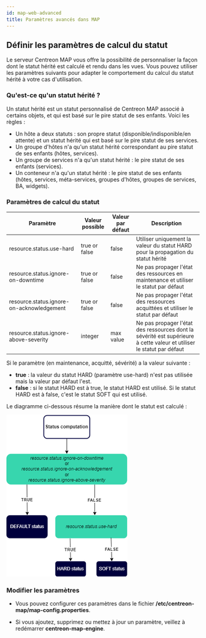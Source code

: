 ```yaml
---
id: map-web-advanced
title: Paramètres avancés dans MAP
---
```


## Définir les paramètres de calcul du statut

Le serveur Centreon MAP vous offre la possibilité de personnaliser la façon dont le statut hérité est calculé et rendu dans les vues.
Vous pouvez utiliser les paramètres suivants pour adapter le comportement du calcul du statut hérité à votre cas d'utilisation.

### Qu'est-ce qu'un statut hérité ?

Un statut hérité est un statut personnalisé de Centreon MAP associé à certains objets, et qui est basé sur le pire statut de ses enfants. Voici les règles :

- Un hôte a deux statuts : son propre statut (disponible/indisponible/en attente) et un statut hérité qui est basé sur le pire statut de ses services.
- Un groupe d'hôtes n'a qu'un statut hérité correspondant au pire statut de ses enfants (hôtes, services).
- Un groupe de services n'a qu'un statut hérité : le pire statut de ses enfants (services).
- Un conteneur n'a qu'un statut hérité : le pire statut de ses enfants (hôtes, services, méta-services, groupes d'hôtes, groupes de services, BA, widgets).

### Paramètres de calcul du statut

| Paramètre                           | Valeur possible | Valeur par défaut | Description                                                                                                 |
| ----------------------------------- | --------------- | ----------------- | ----------------------------------------------------------------------------------------------------------- |
| resource.status.use-hard              | true or false   | false             | Utiliser uniquement la valeur du statut HARD pour la propagation du statut hérité                       |
|resource.status.ignore-on-downtime   | true or false   | false             | Ne pas propager l'état des ressources en maintenance et utiliser le statut par défaut                                                  |
| resource.status.ignore-on-acknowledgement | true or false   | false             | Ne pas propager l'état des ressources acquittées et utiliser le statut par défaut                            |
| resource.status.ignore-above-severity    | integer         | max value                 | Ne pas propager l'état des ressources dont la sévérité est supérieure à cette valeur et utiliser le statut par défaut        |

Si le paramètre (en maintenance, acquitté, sévérité) a la valeur suivante :
- **true** : la valeur du statut HARD (paramètre use-hard) n'est pas utilisée mais la valeur par défaut l'est.
- **false** : si le statut HARD est à true, le statut HARD est utilisé. Si le statut HARD est à false, c'est le statut SOFT qui est utilisé.

Le diagramme ci-dessous résume la manière dont le statut est calculé :

![image](../assets/graph-views/ng/status-computation.png)

### Modifier les paramètres

- Vous pouvez configurer ces paramètres dans le fichier **/etc/centreon-map/map-config.properties**.

- Si vous ajoutez, supprimez ou mettez à jour un paramètre, veillez à redémarrer **centreon-map-engine**.
